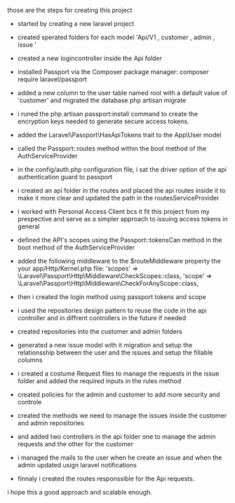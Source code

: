 those are the steps for creating this project 

- started by creating a new laravel project 

- created sperated folders for each model 'Api/V1 , customer , admin , issue '

- created a new logincontroller inside the Api folder 

- installed  Passport via the Composer package manager:
composer require laravel/passport

- added a new column to the user table named rool with a default value of 'customer'
and migrated the database 
php artisan migrate

- i runed the php artisan passport:install command to create the encryption keys needed to generate secure access tokens.

- added the Laravel\Passport\HasApiTokens trait to the App\User model

- called the Passport::routes method within the boot method of the AuthServiceProvider

- in the config/auth.php configuration file, i sat the driver option of the api authentication guard to passport

- i created an api folder in the routes and placed the api routes inside it to make it more clear
and updated the path in the routesServiceProvider 

- i worked with Personal Access Client bcs it fit this project from my prespective and  serve as a simpler approach to issuing access tokens in general

- defined  the API's scopes using the Passport::tokensCan method in the boot method of the AuthServiceProvider

- added the following middleware to the $routeMiddleware property the your app/Http/Kernel.php file:
'scopes' => \Laravel\Passport\Http\Middleware\CheckScopes::class,
'scope' => \Laravel\Passport\Http\Middleware\CheckForAnyScope::class,

- then i created the login method using passport tokens and scope 

- i used the repositories design pattern to reuse the code in the api controller and in diffrent controllers 
in the future if needed 

- created repositories into the customer and admin folders

- generated a new issue model with it migration and setup the relationsship between the user and the issues
and setup the fillable columns 

- i created a costume Request files to manage the requests in the issue folder
and added the required inputs in the rules method 

- created policies for the admin and customer to add more security and controle

- created the methods we need to manage the issues inside the customer and admin repositories

- and added two controllers in the api folder one to manage the admin requests and the other for the customer

- i managed the mails to the user when he create an issue and when the admin updated 
usign laravel notifications


- finnaly i created the routes responssible for the Api requests.


i hope this a good approach and scalable enough.

